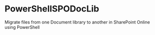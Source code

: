 # PowerShellSPODocLib
Migrate files from one Document library to another in SharePoint Online using PowerShell
